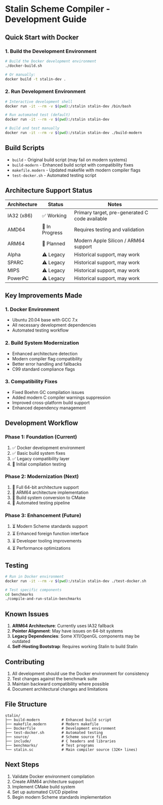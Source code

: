 # Stalin Scheme Compiler - Development Guide

## Quick Start with Docker

### 1. Build the Development Environment

```bash
# Build the Docker development environment
./docker-build.sh

# Or manually:
docker build -t stalin-dev .
```

### 2. Run Development Environment

```bash
# Interactive development shell
docker run -it --rm -v $(pwd):/stalin stalin-dev /bin/bash

# Run automated test (default)
docker run -it --rm -v $(pwd):/stalin stalin-dev

# Build and test manually
docker run -it --rm -v $(pwd):/stalin stalin-dev ./build-modern
```

## Build Scripts

- `build` - Original build script (may fail on modern systems)
- `build-modern` - Enhanced build script with compatibility fixes
- `makefile.modern` - Updated makefile with modern compiler flags
- `test-docker.sh` - Automated testing script

## Architecture Support Status

| Architecture | Status | Notes |
|--------------|--------|-------|
| IA32 (x86)   | ✅ Working | Primary target, pre-generated C code available |
| AMD64        | 🔄 In Progress | Requires testing and validation |
| ARM64        | 🔄 Planned | Modern Apple Silicon / ARM64 support |
| Alpha        | ⚠️ Legacy | Historical support, may work |
| SPARC        | ⚠️ Legacy | Historical support, may work |
| MIPS         | ⚠️ Legacy | Historical support, may work |
| PowerPC      | ⚠️ Legacy | Historical support, may work |

## Key Improvements Made

### 1. Docker Environment
- Ubuntu 20.04 base with GCC 7.x
- All necessary development dependencies
- Automated testing workflow

### 2. Build System Modernization
- Enhanced architecture detection
- Modern compiler flag compatibility
- Better error handling and fallbacks
- C99 standard compliance flags

### 3. Compatibility Fixes
- Fixed Boehm GC compilation issues
- Added modern C compiler warnings suppression
- Improved cross-platform build support
- Enhanced dependency management

## Development Workflow

### Phase 1: Foundation (Current)
1. ✅ Docker development environment
2. ✅ Basic build system fixes
3. ✅ Legacy compatibility layer
4. 🔄 Initial compilation testing

### Phase 2: Modernization (Next)
1. 🔄 Full 64-bit architecture support
2. 🔄 ARM64 architecture implementation
3. 🔄 Build system conversion to CMake
4. 🔄 Automated testing pipeline

### Phase 3: Enhancement (Future)
1. ⏳ Modern Scheme standards support
2. ⏳ Enhanced foreign function interface
3. ⏳ Developer tooling improvements
4. ⏳ Performance optimizations

## Testing

```bash
# Run in Docker environment
docker run -it --rm -v $(pwd):/stalin stalin-dev ./test-docker.sh

# Test specific components
cd benchmarks
./compile-and-run-stalin-benchmarks
```

## Known Issues

1. **ARM64 Architecture**: Currently uses IA32 fallback
2. **Pointer Alignment**: May have issues on 64-bit systems
3. **Legacy Dependencies**: Some X11/OpenGL components may be outdated
4. **Self-Hosting Bootstrap**: Requires working Stalin to build Stalin

## Contributing

1. All development should use the Docker environment for consistency
2. Test changes against the benchmark suite
3. Maintain backward compatibility where possible
4. Document architectural changes and limitations

## File Structure

```
stalin/
├── build-modern          # Enhanced build script
├── makefile.modern       # Modern makefile
├── Dockerfile            # Development environment
├── test-docker.sh        # Automated testing
├── source/               # Scheme source files
├── include/              # C headers and libraries
├── benchmarks/           # Test programs
└── stalin.sc             # Main compiler source (32K+ lines)
```

## Next Steps

1. Validate Docker environment compilation
2. Create ARM64 architecture support
3. Implement CMake build system
4. Set up automated CI/CD pipeline
5. Begin modern Scheme standards implementation